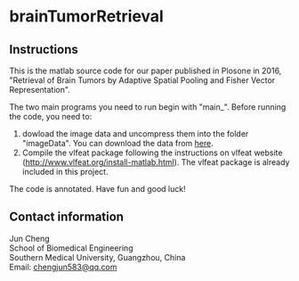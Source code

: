 # brainTumorRetrieval
Instructions
---
This is the matlab source code for our paper published in Plosone in 2016, "Retrieval of Brain Tumors by Adaptive Spatial Pooling and Fisher Vector Representation".

The two main programs you need to run begin with "main_". Before running the code, you need to:
1. dowload the image data and uncompress them into the folder "imageData". You can download the data from [here](https://figshare.com/articles/brain_tumor_dataset/1512427).
2. Compile the vlfeat package following the instructions on vlfeat website (http://www.vlfeat.org/install-matlab.html). The vlfeat package is already included in this project.

The code is annotated. Have fun and good luck!

Contact information  
---
Jun Cheng  
School of Biomedical Engineering  
Southern Medical University, Guangzhou, China  
Email: chengjun583@qq.com

